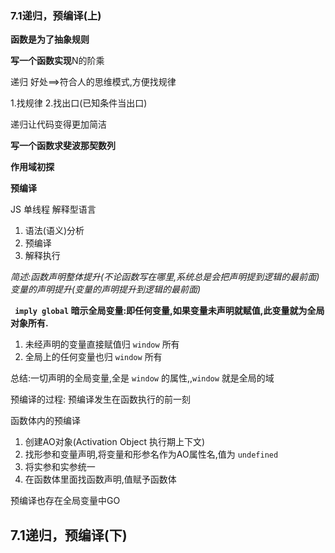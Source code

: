 ### 7.1递归，预编译(上)

**函数是为了抽象规则**

 **写一个函数实现**N的阶乘

递归 好处==>符合人的思维模式,方便找规律

1.找规律 2.找出口(已知条件当出口)

递归让代码变得更加简洁	

**写一个函数求斐波那契数列**



**作用域初探**



**预编译**

JS 单线程   解释型语言

1. 语法(语义)分析
2. 预编译
3. 解释执行

*简述:函数声明整体提升(不论函数写在哪里,系统总是会把声明提到逻辑的最前面)变量的声明提升(变量的声明提升到逻辑的最前面)*

**` imply global` 暗示全局变量:即任何变量,如果变量未声明就赋值,此变量就为全局对象所有.**

1. 未经声明的变量直接赋值归 `window` 所有
2. 全局上的任何变量也归 `window` 所有

总结:一切声明的全局变量,全是 `window` 的属性,,`window` 就是全局的域

预编译的过程: 预编译发生在函数执行的前一刻

函数体内的预编译

1. 创建AO对象(Activation Object 执行期上下文)
2. 找形参和变量声明,将变量和形参名作为AO属性名,值为 `undefined` 
3. 将实参和实参统一
4. 在函数体里面找函数声明,值赋予函数体

预编译也存在全局变量中GO

## 7.1递归，预编译(下)

